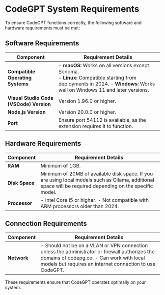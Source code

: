 # CodeGPT System Requirements

To ensure CodeGPT functions correctly, the following software and hardware requirements must be met:

## Software Requirements

| Component                  | Requirement Details                                                                 |
|----------------------------|-------------------------------------------------------------------------------------|
| **Compatible Operating Systems** | - **macOS:** Works on all versions except Sonoma. <br> - **Linux:** Compatible starting from deployments in 2024.  - **Windows:** Works well on Windows 11 and later versions. |
| **Visual Studio Code (VSCode) Version** | Version 1.96.0 or higher. |
| **Node.js Version**        | Version 20.0.0 or higher.                                                   |
| **Port**                   | Ensure port 54112 is available, as the extension requires it to function.           |

## Hardware Requirements

| Component      | Requirement Details               |
|----------------|-----------------------------------|
| **RAM**        | Minimum of 1GB.               |
| **Disk Space** | Minimum of 20MB of available disk space. If you are using local models such as Ollama, additional space will be required depending on the specific model.|
| **Processor**  | - Intel Core i5 or higher. - Not compatible with ARM processors older than 2024. |

## Connection Requirements

| Component | Requirement Details                                                                 |
|-----------|-------------------------------------------------------------------------------------|
| **Network** | - Should not be on a VLAN or VPN connection unless the administrator or firewall authorizes the domains of codepg.co.  - Can work with local models but requires an internet connection to use CodeGPT. |

These requirements ensure that CodeGPT operates optimally on your system.
